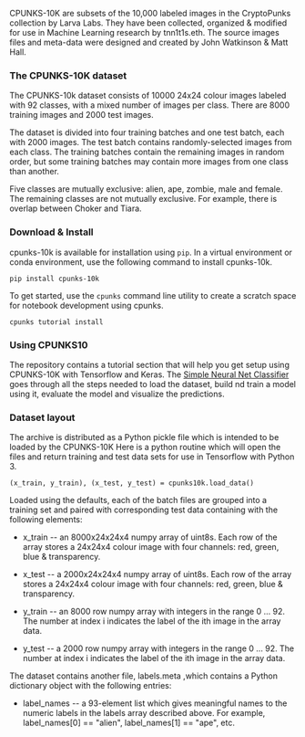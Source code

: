 CPUNKS-10K are subsets of the 10,000 labeled images in the CryptoPunks collection by Larva Labs. They have been collected, organized & modified for use in Machine Learning research by tnn1t1s.eth. The source images files and meta-data were designed and created by John Watkinson & Matt Hall. 

### The CPUNKS-10K dataset
The CPUNKS-10k dataset consists of 10000 24x24 colour images labeled with 92 classes, with a mixed number of images per class. There are 8000 training images and 2000 test images.

The dataset is divided into four training batches and one test batch, each with 2000 images. The test batch contains randomly-selected images from each class. The training batches contain the remaining images in random order, but some training batches may contain more images from one class than another.

Five classes are mutually exclusive: alien, ape, zombie, male and female. The remaining classes are not mutually exclusive. For example, there is overlap between Choker and Tiara.

### Download & Install
cpunks-10k is available for installation using `pip`. In a virtual environment or conda environment, use the following command to install cpunks-10k.

```pip install cpunks-10k```

To get started, use the `cpunks` command line utility to create a scratch space for notebook development using cpunks.

```cpunks tutorial install```

### Using CPUNKS10
The repository contains a tutorial section that will help you get setup using CPUNKS-10K with Tensorflow and Keras. The [Simple Neural Net Classifier](https://github.com/tnn1t1s/cpunks-10k/blob/main/tutorial/Simple%20Neural%20Net%20Classifier.ipynb) goes through all the steps needed to load the dataset, build nd train a model using it, evaluate the model and visualize the predictions. 

### Dataset layout
The archive is distributed as a Python pickle file which is intended to be loaded by the CPUNKS-10K Here is a python routine which will open the files and return training and test data sets for use in Tensorflow with Python 3.

```(x_train, y_train), (x_test, y_test) = cpunks10k.load_data()```

Loaded using the defaults, each of the batch files are grouped into a training set and paired with corresponding test data containing with the following elements:

- x_train -- an 8000x24x24x4 numpy array of uint8s. Each row of the array stores a 24x24x4 colour image with four channels: red, green, blue & transparency.

- x_test -- a 2000x24x24x4 numpy array of uint8s. Each row of the array stores a 24x24x4 colour image with four channels: red, green, blue & transparency.

- y_train -- an 8000 row numpy array with integers in the range 0 … 92. The number at index i indicates the label of the ith image in the array data.

- y_test -- a 2000 row numpy array with integers in the range 0 … 92. The number at index i indicates the label of the ith image in the array data.

The dataset contains another file, labels.meta ,which contains a Python dictionary object with the following entries:

- label_names -- a 93-element list which gives meaningful names to the numeric labels in the labels array described above. For example, label_names[0] == "alien", label_names[1] == "ape", etc.

